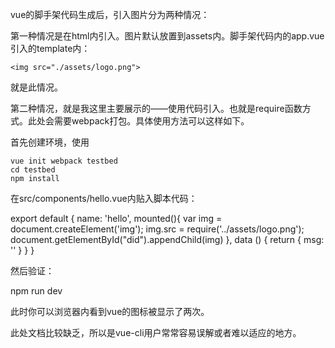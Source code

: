 vue的脚手架代码生成后，引入图片分为两种情况：

第一种情况是在html内引入。图片默认放置到assets内。脚手架代码内的app.vue引入的template内：

    <img src="./assets/logo.png">

就是此情况。

第二种情况，就是我这里主要展示的——使用代码引入。也就是require函数方式。此处会需要webpack打包。具体使用方法可以这样如下。

首先创建环境，使用

    vue init webpack testbed
    cd testbed
    npm install

在src/components/hello.vue内贴入脚本代码：

  export default {
    name: 'hello',
    mounted(){
      var img = document.createElement('img');
      img.src = require('../assets/logo.png');
      document.getElementById("did").appendChild(img)
    },
    data () {
      return {
        msg: ''
      }
    }
  }

然后验证：

  npm run dev

此时你可以浏览器内看到vue的图标被显示了两次。

此处文档比较缺乏，所以是vue-cli用户常常容易误解或者难以适应的地方。